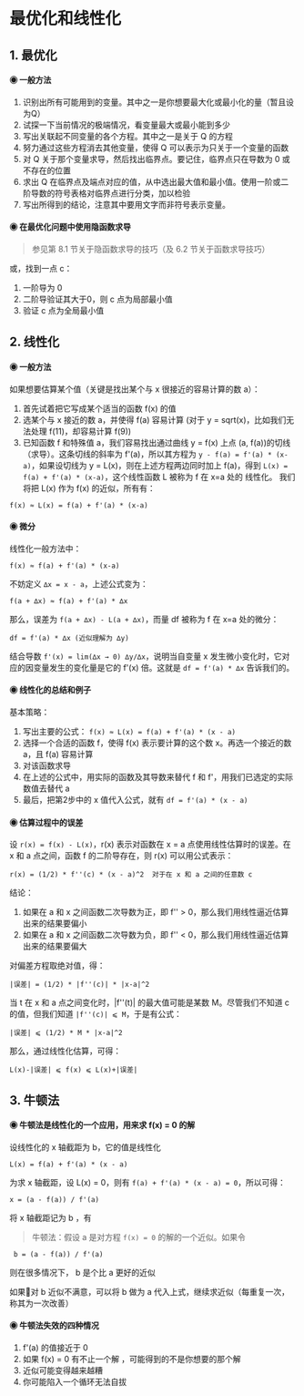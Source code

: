 # 最优化和线性化

## 1. 最优化

#### ◉ 一般方法
1. 识别出所有可能用到的变量。其中之一是你想要最大化或最小化的量（暂且设为Q）
2. 试探一下当前情况的极端情况，看变量最大或最小能到多少
3. 写出关联起不同变量的各个方程。其中之一是关于 Q 的方程
4. 努力通过这些方程消去其他变量，使得 Q 可以表示为只关于一个变量的函数
5. 对 Q 关于那个变量求导，然后找出临界点。要记住，临界点只在导数为 0 或不存在的位置
6. 求出 Q 在临界点及端点对应的值，从中选出最大值和最小值。使用一阶或二阶导数的符号表格对临界点进行分类，加以检验
7. 写出所得到的结论，注意其中要用文字而非符号表示变量。

#### ◉ 在最优化问题中使用隐函数求导
> 参见第 8.1 节关于隐函数求导的技巧（及 6.2 节关于函数求导技巧）

或，找到一点 c：

1. 一阶导为 0
2. 二阶导验证其大于0，则 c 点为局部最小值
3. 验证 c 点为全局最小值

## 2. 线性化

#### ◉ 一般方法

如果想要估算某个值（关键是找出某个与 x 很接近的容易计算的数 a）：

1. 首先试着把它写成某个适当的函数 f(x) 的值
2. 选某个与 x 接近的数 a，并使得 f(a) 容易计算 (对于 y = sqrt(x)，比如我们无法处理 f(11)，却容易计算 f(9))
3. 已知函数 f 和特殊值 a，我们容易找出通过曲线 y = f(x) 上点 (a, f(a))的切线（求导）。这条切线的斜率为 f'(a)，所以其方程为 ```y - f(a) = f'(a) * (x-a)```，如果设切线为 y = L(x)，则在上述方程两边同时加上 f(a)，得到 ```L(x) = f(a) + f'(a) * (x-a)```，这个线性函数 L 被称为 f 在 x=a 处的 线性化。 我们将把 L(x) 作为 f(x) 的近似，所有有：
```
f(x) ≈ L(x) = f(a) + f'(a) * (x-a)
```

#### ◉ 微分

线性化一般方法中：
```
f(x) ≈ f(a) + f'(a) * (x-a)
```
不妨定义 ```∆x = x - a```，上述公式变为：
```
f(a + ∆x) ≈ f(a) + f'(a) * ∆x
```

那么，误差为 ```f(a + ∆x) - L(a + ∆x)```，而量 df 被称为 f 在 x=a 处的微分：
```
df = f'(a) * ∆x (近似理解为 ∆y)
```
结合导数 ```f'(x) = lim(∆x → 0) ∆y/∆x```，说明当自变量 x 发生微小变化时，它对应的因变量发生的变化量是它的 f'(x) 倍。这就是 ```df = f'(a) * ∆x``` 告诉我们的。

#### ◉ 线性化的总结和例子
基本策略：

1. 写出主要的公式： ```f(x) ≈ L(x) = f(a) + f'(a) * (x - a)```
2. 选择一个合适的函数 f，使得 f(x) 表示要计算的这个数 x。再选一个接近的数 a，且 f(a) 容易计算
3. 对该函数求导
4. 在上述的公式中，用实际的函数及其导数来替代 f 和 f'，用我们已选定的实际数值去替代 a
5. 最后，把第2步中的 x 值代入公式，就有 ```df = f'(a) * (x - a)```

#### ◉ 估算过程中的误差
设 ```r(x) = f(x) - L(x)```，r(x) 表示对函数在 x = a 点使用线性估算时的误差。在 x 和 a 点之间，函数 f 的二阶导存在，则 r(x) 可以用公式表示：
```
r(x) = (1/2) * f''(c) * (x - a)^2  对于在 x 和 a 之间的任意数 c
```
结论：

1. 如果在 a 和 x 之间函数二次导数为正，即 f'' > 0，那么我们用线性逼近估算出来的结果要偏小
2. 如果在 a 和 x 之间函数二次导数为负，即 f'' < 0，那么我们用线性逼近估算出来的结果要偏大

对偏差方程取绝对值，得：
```
|误差| = (1/2) * |f''(c)| * |x-a|^2
```
当 t 在 x 和 a 点之间变化时，|f''(t)| 的最大值可能是某数 M。尽管我们不知道 c 的值，但我们知道 ```|f''(c)| ⩽ M```，于是有公式：
```
|误差| ⩽ (1/2) * M * |x-a|^2
```
那么，通过线性化估算，可得：
```
L(x)-|误差| ⩽ f(x) ⩽ L(x)+|误差|
```

## 3. 牛顿法
#### ◉ 牛顿法是线性化的一个应用，用来求 f(x) = 0 的解

设线性化的 x 轴截距为 b，它的值是线性化
```
L(x) = f(a) + f'(a) * (x - a)
```
为求 x 轴截距，设 L(x) = 0，则有 ```f(a) + f'(a) * (x - a) = 0```，所以可得：
```
x = (a - f(a)) / f'(a)
```
将 x 轴截距记为 b ，有

> 牛顿法：假设 a 是对方程 ```f(x) = 0``` 的解的一个近似。如果令
```
 b = (a - f(a)) / f'(a)
```
则在很多情况下， b 是个比 a 更好的近似

如果对 b 近似不满意，可以将 b 做为 a 代入上式，继续求近似（每重复一次，称其为一次改善）

#### ◉ 牛顿法失效的四种情况
1. f'(a) 的值接近于 0
2. 如果 f(x) = 0 有不止一个解 ，可能得到的不是你想要的那个解
3. 近似可能变得越来越糟
4. 你可能陷入一个循环无法自拔
